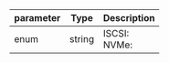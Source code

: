 | parameter | Type | Description |
| ----------- | ----------- |----------- |
| enum  |  string  | ISCSI: <br/>NVMe:    |